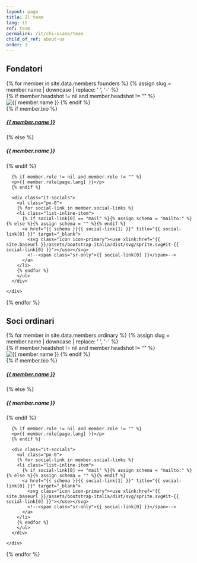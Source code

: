 ```yaml
---
layout: page
title: Il team
lang: it
ref: team
permalink: /it/chi-siamo/team
child_of_ref: about-us
order: 3
---
```


## Fondatori

<div class="card-columns">
  {% for member in site.data.members.founders %}
  {% assign slug = member.name | downcase | replace: ' ', '-' %}
  <div class="card border rounded">
    {% if member.headshot != nil and member.headshot != "" %}
    <img class="card-img-top" src="/assets/images/headshots/{{ slug }}.{{ member.headshot }}" alt="{{ member.name }}">
    {% endif %}
    <div class="card-body">
      {% if member.bio %}
        <a href="/it/chi-siamo/bio/{{ slug }}" class="card-link"><h5 class="card-title">{{ member.name }}</h5></a>
      {% else %}
        <h5 class="card-title">{{ member.name }}</h5>
      {% endif %}

      {% if member.role != nil and member.role != "" %}
      <p>{{ member.role[page.lang] }}</p>
      {% endif %}

      <div class="it-socials">
        <ul class="px-0">
        {% for social-link in member.social-links %}
        <li class="list-inline-item">
          {% if social-link[0] == "mail" %}{% assign schema = "mailto:" %}{% else %}{% assign schema = "" %}{% endif %}
          <a href="{{ schema }}{{ social-link[1] }}" title="{{ social-link[0] }}" target="_blank">
            <svg class="icon icon-primary"><use xlink:href="{{ site.baseurl }}/assets/bootstrap-italia/dist/svg/sprite.svg#it-{{ social-link[0] }}"></use></svg>
            <!--<span class="sr-only">{{ social-link[0] }}</span>-->
          </a>
        </li>
        {% endfor %}
        </ul>
      </div>

    </div>
  </div>
  {% endfor %}
</div>

## Soci ordinari

<div class="card-columns">
  {% for member in site.data.members.ordinary %}
  {% assign slug = member.name | downcase | replace: ' ', '-' %}
  <div class="card border rounded">
    {% if member.headshot != nil and member.headshot != "" %}
    <img class="card-img-top" src="/assets/images/headshots/{{ slug }}.{{ member.headshot }}" alt="{{ member.name }}">
    {% endif %}
    <div class="card-body">
      {% if member.bio %}
        <a href="/it/chi-siamo/bio/{{ slug }}" class="card-link"><h5 class="card-title">{{ member.name }}</h5></a>
      {% else %}
        <h5 class="card-title">{{ member.name }}</h5>
      {% endif %}

      {% if member.role != nil and member.role != "" %}
      <p>{{ member.role[page.lang] }}</p>
      {% endif %}

      <div class="it-socials">
        <ul class="px-0">
        {% for social-link in member.social-links %}
        <li class="list-inline-item">
          {% if social-link[0] == "mail" %}{% assign schema = "mailto:" %}{% else %}{% assign schema = "" %}{% endif %}
          <a href="{{ schema }}{{ social-link[1] }}" title="{{ social-link[0] }}" target="_blank">
            <svg class="icon icon-primary"><use xlink:href="{{ site.baseurl }}/assets/bootstrap-italia/dist/svg/sprite.svg#it-{{ social-link[0] }}"></use></svg>
            <!--<span class="sr-only">{{ social-link[0] }}</span>-->
          </a>
        </li>
        {% endfor %}
        </ul>
      </div>

    </div>
  </div>
  {% endfor %}
</div>
